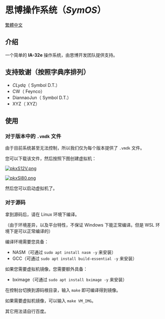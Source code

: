 # 思博操作系统（$SymOS$）

[ 繁體中文 ](README.md)

## 介绍

一个简单的 __IA-32e__ 操作系统，由思博开发团队提供支持。

## 支持致谢（按照字典序排列）

- $CLydq$（ Symbol D.T.）
- CW（ Feynco）
- DiannaoJun（ Symbol D.T.）
- XYZ（ XYZ）

## 使用

### 对于版本中的 `.vmdk` 文件

由于目前系统甚至无法控制，所以我们仅为每个版本提供了 `.vmdk` 文件。

您可以下载该文件，然后按照下图创建虚拟机：

[![pkxS12V.png](https://s21.ax1x.com/2024/08/06/pkxS12V.png)](https://imgse.com/i/pkxS12V)

[![pkxSl80.png](https://s21.ax1x.com/2024/08/06/pkxSl80.png)](https://imgse.com/i/pkxSl80)

然后您可以启动虚拟机了。

### 对于源码

拿到源码后，请在 Linux 环境下编译。

（由于环境差异，以及平台特性，不保证 Windows 下能正常编译。但是 WSL 环境下是可以正常编译的）

编译环境需要您具备：
- NASM（可通过 `sudo apt install nasm -y` 来安装）
- GCC（可通过 `sudo apt install build-essential -y` 来安装）

如果您需要虚拟机镜像，您需要额外具备：
- bximage（可通过 `sudo apt install bximage -y` 来安装）

在控制台切换到源码根目录，输入 `make` 即可编译得到镜像。

如果需要虚拟机镜像，可以输入 `make VM_IMG`。

其它用法请自行百度。
